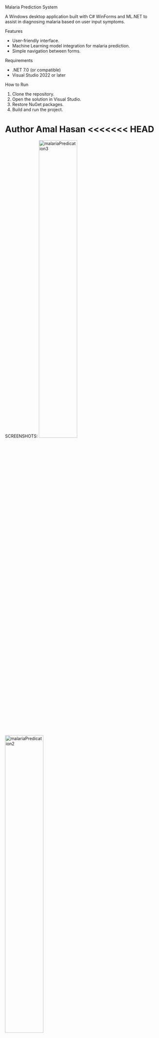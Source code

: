 Malaria Prediction System

A Windows desktop application built with C# WinForms and ML.NET to assist in diagnosing malaria based on user input symptoms.

 Features
- User-friendly interface.
- Machine Learning model integration for malaria prediction.
- Simple navigation between forms.

 Requirements
- .NET 7.0 (or compatible)
- Visual Studio 2022 or later

 How to Run
1. Clone the repository.
2. Open the solution in Visual Studio.
3. Restore NuGet packages.
4. Build and run the project.

 Author
Amal Hasan
<<<<<<< HEAD
=======
SCREENSHOTS:
<img width=50% alt="malariaPredication3" src="https://github.com/user-attachments/assets/0698d487-4689-4503-aa45-873dd8b6fe72" />
<img width=50%  alt="malariaPredication2" src="https://github.com/user-attachments/assets/e5e0ff16-77b2-4ea8-9dd3-a6b29e07c14a" />
<img width=50%  alt="malariaPredication1" src="https://github.com/user-attachments/assets/1fe0f966-342b-46c7-954b-ba591d9eaff9" />
<img width=50%  alt="malariaPredication4" src="https://github.com/user-attachments/assets/c2160442-74d7-45fe-b971-a8013f58e174" />
>>>>>>> 067a557cc7173f39d1f1826556ad9c89f60b5466
